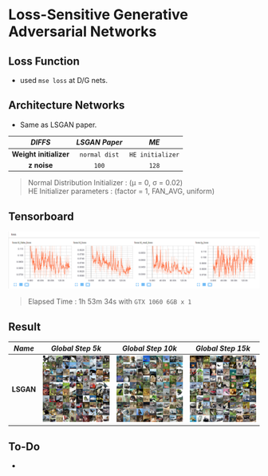 # Loss-Sensitive Generative Adversarial Networks

## Loss Function

* used ``mse loss`` at D/G nets.

## Architecture Networks

* Same as LSGAN paper.

*DIFFS* | *LSGAN Paper* | *ME*  |
 :---:  |     :---:      | :---: |
 **Weight initializer** | ``normal dist`` | ``HE initializer`` |
 **z noise** | ``100`` | ``128`` |

> Normal Distribution Initializer : (µ = 0, σ = 0.02) <br/>
> HE Initializer parameters       : (factor = 1, FAN_AVG, uniform)

## Tensorboard

![result](./lsgan_tb.png)

> Elapsed Time : 1h 53m 34s with ``GTX 1060 6GB x 1``

## Result

*Name* | *Global Step 5k* | *Global Step 10k* | *Global Step 15k*
:---: | :---: | :---: | :---:
**LSGAN**      | ![img](./gen_img/train_00050000.png) | ![img](./gen_img/train_00100000.png) | ![img](./gen_img/train_00150000.png)

## To-Do
* 